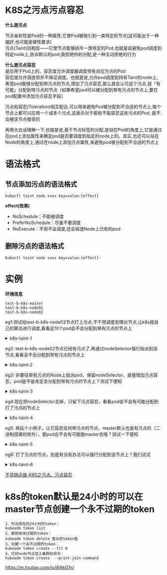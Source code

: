 # K8S之污点污点容忍
**什么是污点**  
>>
节点亲和性是Pod的一种属性,它使Pod被吸引到一类特定的节点(这可能出于一种偏好,也可能是硬性要求)  
污点(Taint)则相反——它使节点能够排斥一类特定的Pod,也就是说避免pod调度到特定node上,告诉默认的pod,我拒绝你的分配,是一种主动拒绝的行为  

**什么是污点容忍**  
是应用于Pod上的。容忍度允许调度器调度带有对应污点的Pod  
容忍度允许调度但并不保证调度。也就是说,允许pod调度到持有Taint的node上,希望pod能够分配到带污点的节点,增加了污点容忍,那么就会认可这个污点,就「有可能」分配到带污点的节点（如果希望pod可以被分配到带有污点的节点上,要在pod配置中添加污点容忍字段）  

污点和容忍(Toleration)相互配合,可以用来避免Pod被分配到不合适的节点上,每个节点上都可以应用一个或多个污点,这表示对于那些不能容忍这些污点的Pod, 是不会被该节点接受的   

再用大白话理解一下,也就是说,基于节点标签的分配,是站在Pod的角度上,它是通过在pod上添加属性来确定pod是否要调度到指定的node上的。其实,也还可以站在Node的角度上,通过在node上添加污点属性,来避免pod被分配到不合适的节点上  

# 语法格式
## 节点添加污点的语法格式
```
kubectl taint node xxxx key=value:[effect]
```
**effect(效果)**  
  - NoSchedule：不能被调度
  - PreferNoSchedule：尽量不要调度
  - NoExecute：不但不会调度,还会驱逐Node上已有的pod  
## 删除污点的语法格式
```
kubectl taint node xxxx key=value:[effect]-
```
# 实例
**环境信息**  
```
test-b-k8s-master
test-b-k8s-node01
test-b-k8s-node02
```
eg1:测试给test-b-k8s-node02节点打上污点,不干预调度到哪台节点,让k8s按自己的算法进行调度,看看这10个pod会不会分配到带有污点的节点上  

<details>
  <summary>k8s-taint-1</summary>
  <pre><code>
#打污点
kubectl taint node test-b-k8s-node02 disktype=sas:NoSchedule
#查看node详情的Taints字段
kubectl describe node test-b-k8s-node02 | grep Taint
Taints:             disktype=sas:NoSchedule

```
#yaml-file
apiVersion: v1
kind: Namespace
metadata:
  name: test-a
---
apiVersion: apps/v1
kind: Deployment
metadata:
  name: goweb-demo
  namespace: test-a
spec:
  replicas: 10
  selector:
    matchLabels:
      app: goweb-demo
  template:
    metadata:
      labels:
        app: goweb-demo
    spec:
      containers:
      - name: goweb-demo
        image: 192.168.11.247/web-demo/goweb-demo:20221229v3
---
apiVersion: v1
kind: Service
metadata:
  name: goweb-demo
  namespace: test-a
spec:
  ports:
  - port: 80
    protocol: TCP
    targetPort: 8090
  selector:
    app: goweb-demo
  type: NodePort
```

kubectl get pod -n test-a -o wide
NAME                         READY   STATUS    RESTARTS   AGE   IP              NODE                NOMINATED NODE   READINESS GATES
goweb-demo-b98869456-84p4b   1/1     Running   0          18s   10.244.240.50   test-b-k8s-node01   <none>           <none>
goweb-demo-b98869456-cjjj8   1/1     Running   0          18s   10.244.240.13   test-b-k8s-node01   <none>           <none>
goweb-demo-b98869456-fxgjf   1/1     Running   0          18s   10.244.240.12   test-b-k8s-node01   <none>           <none>
goweb-demo-b98869456-jfdvl   1/1     Running   0          18s   10.244.240.43   test-b-k8s-node01   <none>           <none>
goweb-demo-b98869456-k6krp   1/1     Running   0          18s   10.244.240.41   test-b-k8s-node01   <none>           <none>
goweb-demo-b98869456-kcpsz   1/1     Running   0          18s   10.244.240.6    test-b-k8s-node01   <none>           <none>
goweb-demo-b98869456-lrkzc   1/1     Running   0          18s   10.244.240.49   test-b-k8s-node01   <none>           <none>
goweb-demo-b98869456-nqr2j   1/1     Running   0          18s   10.244.240.33   test-b-k8s-node01   <none>           <none>
goweb-demo-b98869456-pt5zk   1/1     Running   0          18s   10.244.240.28   test-b-k8s-node01   <none>           <none>
goweb-demo-b98869456-s9rt5   1/1     Running   0          18s   10.244.240.42   test-b-k8s-node01   <none>           <none>  

#发现全部都在test-b-k8s-node01节点,test-b-k8s-node02节点有污点,因此拒绝承载pod
  </code></pre>
</details>



eg2: test-b-k8s-node02节点已经有污点了,再通过nodeSelector强行指派到该节点,看看会不会分配到带有污点的节点上   

<details>
  <summary>k8s-taint-2</summary>
  <pre><code>
```
apiVersion: v1
kind: Namespace
metadata:
  name: test-a
---
apiVersion: apps/v1
kind: Deployment
metadata:
  name: goweb-demo
  namespace: test-a
spec:
  replicas: 10
  selector:
    matchLabels:
      app: goweb-demo
  template:
    metadata:
      labels:
        app: goweb-demo
    spec:
      nodeSelector:
        disktype: sas
      containers:
      - name: goweb-demo
        image: 192.168.11.247/web-demo/goweb-demo:20221229v3
---
apiVersion: v1
kind: Service
metadata:
  name: goweb-demo
  namespace: test-a
spec:
  ports:
  - port: 80
    protocol: TCP
    targetPort: 8090
  selector:
    app: goweb-demo
  type: NodePort
```
kubectl get pod -n test-a
NAME                          READY   STATUS    RESTARTS   AGE
goweb-demo-54bc765fff-2gb98   0/1     Pending   0          20s
goweb-demo-54bc765fff-67c56   0/1     Pending   0          20s
goweb-demo-54bc765fff-6fdvx   0/1     Pending   0          20s
goweb-demo-54bc765fff-c2bgd   0/1     Pending   0          20s
goweb-demo-54bc765fff-d55mw   0/1     Pending   0          20s
goweb-demo-54bc765fff-dl4x4   0/1     Pending   0          20s
goweb-demo-54bc765fff-g4vb2   0/1     Pending   0          20s
goweb-demo-54bc765fff-htjkp   0/1     Pending   0          20s
goweb-demo-54bc765fff-s76rh   0/1     Pending   0          20s
goweb-demo-54bc765fff-vg6dn   0/1     Pending   0          20s
#该节点明明存在污点,又非得往上面指派,因此让所有Pod处于在了Pending的状态,也就是待分配的状态,那如果非要往带有污点的Node上指派pod,怎么办？看例子k8s-taint-3
  </code></pre>
</details>

eg3: 非要往带有污点的Node上指派pod，保留nodeSelector，直接增加污点容忍，pod是不是肯定会分配到带有污点的节点上？测试下便知  

<details>
  <summary>k8s-taint-3</summary>
  <pre><code>
```
apiVersion: v1
kind: Namespace
metadata:
  name: test-a
---
apiVersion: apps/v1
kind: Deployment
metadata:
  name: goweb-demo
  namespace: test-a
spec:
  replicas: 10
  selector:
    matchLabels:
      app: goweb-demo
  template:
    metadata:
      labels:
        app: goweb-demo
    spec:
      nodeSelector:
        disktype: sas
      tolerations:
      - key: "disktype"
        operator: "Equal"
        value: "sas"
        effect: "NoSchedule"
      containers:
      - name: goweb-demo
        image: 192.168.11.247/web-demo/goweb-demo:20221229v3
---
apiVersion: v1
kind: Service
metadata:
  name: goweb-demo
  namespace: test-a
spec:
  ports:
  - port: 80
    protocol: TCP
    targetPort: 8090
  selector:
    app: goweb-demo
  type: NodePort
```
kubectl get pod -n test-a
NAME                          READY   STATUS    RESTARTS   AGE
goweb-demo-68cf558b74-6qddp   0/1     Pending   0          109s
goweb-demo-68cf558b74-7g6cm   0/1     Pending   0          109s
goweb-demo-68cf558b74-f7g6t   0/1     Pending   0          109s
goweb-demo-68cf558b74-kcs9j   0/1     Pending   0          109s
goweb-demo-68cf558b74-kxssv   0/1     Pending   0          109s
goweb-demo-68cf558b74-pgrvb   0/1     Pending   0          109s
goweb-demo-68cf558b74-ps5dn   0/1     Pending   0          109s
goweb-demo-68cf558b74-rb2w5   0/1     Pending   0          109s
goweb-demo-68cf558b74-tcnj4   0/1     Pending   0          109s
goweb-demo-68cf558b74-txqfs   0/1     Pending   0          109s
#在上面的yaml中，tolerations字段为污点容忍，经过测试就可以回答刚才的问题：保留nodeSelector，直接增加污点容忍，pod是不是肯定会分配到带有污点的节点上？
经过测试后，给出的答案是：不是  例子4(去掉nodeSelector)

  </code></pre>
</details>

eg4:现在把nodeSelector去掉，只留下污点容忍，看看pod会不会有可能分配到打了污点的节点上  

<details>
  <summary>k8s-taint-4</summary>
  <pre><code>
现在把nodeSelector去掉，只留下污点容忍，看看pod会不会有可能分配到打了污点的节点上
```
apiVersion: v1
kind: Namespace
metadata:
  name: test-a
---
apiVersion: apps/v1
kind: Deployment
metadata:
  name: goweb-demo
  namespace: test-a
spec:
  replicas: 10
  selector:
    matchLabels:
      app: goweb-demo
  template:
    metadata:
      labels:
        app: goweb-demo
    spec:
      tolerations:
      - key: "disktype"
        operator: "Equal"
        value: "sas"
        effect: "NoSchedule"
      containers:
      - name: goweb-demo
        image: 192.168.11.247/web-demo/goweb-demo:20221229v3
---
apiVersion: v1
kind: Service
metadata:
  name: goweb-demo
  namespace: test-a
spec:
  ports:
  - port: 80
    protocol: TCP
    targetPort: 8090
  selector:
    app: goweb-demo
  type: NodePort
```
kubectl get pod -n test-a -o wide
NAME                          READY   STATUS    RESTARTS   AGE    IP              NODE                NOMINATED NODE   READINESS GATES
goweb-demo-55ff5cd68c-287vw   1/1     Running   0          110s   10.244.222.57   test-b-k8s-node02   <none>           <none>
goweb-demo-55ff5cd68c-7s7zb   1/1     Running   0          110s   10.244.222.24   test-b-k8s-node02   <none>           <none>
goweb-demo-55ff5cd68c-84jww   1/1     Running   0          110s   10.244.240.24   test-b-k8s-node01   <none>           <none>
goweb-demo-55ff5cd68c-b5l9m   1/1     Running   0          110s   10.244.240.15   test-b-k8s-node01   <none>           <none>
goweb-demo-55ff5cd68c-c2gfp   1/1     Running   0          110s   10.244.222.3    test-b-k8s-node02   <none>           <none>
goweb-demo-55ff5cd68c-hpjn4   1/1     Running   0          110s   10.244.240.62   test-b-k8s-node01   <none>           <none>
goweb-demo-55ff5cd68c-j5bvc   1/1     Running   0          110s   10.244.222.43   test-b-k8s-node02   <none>           <none>
goweb-demo-55ff5cd68c-r95f6   1/1     Running   0          110s   10.244.240.16   test-b-k8s-node01   <none>           <none>
goweb-demo-55ff5cd68c-rhvmw   1/1     Running   0          110s   10.244.240.60   test-b-k8s-node01   <none>           <none>
goweb-demo-55ff5cd68c-rl8nh   1/1     Running   0          110s   10.244.222.8    test-b-k8s-node02   <none>           <none>
#从上面的分配结果可以看出，有些Pod分配到了打了污点容忍的test-b-k8s-node02节点上
  </code></pre>
</details>

eg5: 再玩个小例子，让它容忍任何带污点的节点，master默认也是有污点的（二进制搭建的除外），那pod会不会有可能跑master去哦？测试一下便知  

<details>
  <summary>k8s-taint-5</summary>
  <pre><code>
先看看master的污点情况
```
kubectl describe node test-b-k8s-master | grep Taint
Taints:             node-role.kubernetes.io/control-plane:NoSchedule
```
```
apiVersion: v1
kind: Namespace
metadata:
  name: test-a
---
apiVersion: apps/v1
kind: Deployment
metadata:
  name: goweb-demo
  namespace: test-a
spec:
  replicas: 10
  selector:
    matchLabels:
      app: goweb-demo
  template:
    metadata:
      labels:
        app: goweb-demo
    spec:
      tolerations:
        - effect: "NoSchedule"
          operator: "Exists"
      containers:
      - name: goweb-demo
        image: 192.168.11.247/web-demo/goweb-demo:20221229v3
---
apiVersion: v1
kind: Service
metadata:
  name: goweb-demo
  namespace: test-a
spec:
  ports:
  - port: 80
    protocol: TCP
    targetPort: 8090
  selector:
    app: goweb-demo
  type: NodePort
```
kubectl get pod -n test-a -o wide
NAME                          READY   STATUS             RESTARTS   AGE   IP              NODE                NOMINATED NODE   READINESS GATES
goweb-demo-65bbd7b49c-5qb5m   0/1     ImagePullBackOff   0          20s   10.244.82.55    test-b-k8s-master   <none>           <none>
goweb-demo-65bbd7b49c-7qqw8   1/1     Running            0          20s   10.244.222.13   test-b-k8s-node02   <none>           <none>
goweb-demo-65bbd7b49c-9tflk   1/1     Running            0          20s   10.244.240.27   test-b-k8s-node01   <none>           <none>
goweb-demo-65bbd7b49c-dgxhx   1/1     Running            0          20s   10.244.222.44   test-b-k8s-node02   <none>           <none>
goweb-demo-65bbd7b49c-fbmn5   1/1     Running            0          20s   10.244.240.1    test-b-k8s-node01   <none>           <none>
goweb-demo-65bbd7b49c-h2nnz   1/1     Running            0          20s   10.244.240.39   test-b-k8s-node01   <none>           <none>
goweb-demo-65bbd7b49c-kczsp   1/1     Running            0          20s   10.244.240.40   test-b-k8s-node01   <none>           <none>
goweb-demo-65bbd7b49c-ms768   1/1     Running            0          20s   10.244.222.45   test-b-k8s-node02   <none>           <none>
goweb-demo-65bbd7b49c-pbwht   0/1     ErrImagePull       0          20s   10.244.82.56    test-b-k8s-master   <none>           <none>
goweb-demo-65bbd7b49c-zqxlt   1/1     Running            0          20s   10.244.222.18   test-b-k8s-node02   <none>           <none>

#两个pod调度到了master上;
#警告：要注意了，master之所以默认会打上污点，是因为master是管理节点、考虑到安全的问题，所以master节点是不建议跑常规的pod(或者说是不建议跑业务pod)

  </code></pre>
</details>


eg6: 打了污点的节点，到底有没有办法可以强行分配到该节点上？我们试试  

<details>
  <summary>k8s-taint-6</summary>
  <pre><code>
```
kubectl describe node test-b-k8s-node02 | grep Taint
Taints:             disktype=sas:NoSchedule
```
```
apiVersion: v1
kind: Namespace
metadata:
  name: test-a
---
apiVersion: apps/v1
kind: Deployment
metadata:
  name: goweb-demo
  namespace: test-a
spec:
  replicas: 10
  selector:
    matchLabels:
      app: goweb-demo
  template:
    metadata:
      labels:
        app: goweb-demo
    spec:
      nodeName: test-b-k8s-node02
      containers:
      - name: goweb-demo
        image: 192.168.11.247/web-demo/goweb-demo:20221229v3
---
apiVersion: v1
kind: Service
metadata:
  name: goweb-demo
  namespace: test-a
spec:
  ports:
  - port: 80
    protocol: TCP
    targetPort: 8090
  selector:
    app: goweb-demo
  type: NodePort
```
在上面的配置中，注意nodeName字段，nodeName指定节点名称，用于将Pod调度到指定的Node上，它的机制是[不经过调度器]
kubectl get pod -n test-a -o wide
NAME                         READY   STATUS    RESTARTS   AGE   IP              NODE                NOMINATED NODE   READINESS GATES
goweb-demo-dd446d4b9-2zdnx   1/1     Running   0          13s   10.244.222.39   test-b-k8s-node02   <none>           <none>
goweb-demo-dd446d4b9-4qbg9   1/1     Running   0          13s   10.244.222.6    test-b-k8s-node02   <none>           <none>
goweb-demo-dd446d4b9-67cpl   1/1     Running   0          13s   10.244.222.63   test-b-k8s-node02   <none>           <none>
goweb-demo-dd446d4b9-fhsgf   1/1     Running   0          13s   10.244.222.53   test-b-k8s-node02   <none>           <none>
goweb-demo-dd446d4b9-gp9gj   1/1     Running   0          13s   10.244.222.49   test-b-k8s-node02   <none>           <none>
goweb-demo-dd446d4b9-hzvs2   1/1     Running   0          13s   10.244.222.9    test-b-k8s-node02   <none>           <none>
goweb-demo-dd446d4b9-px598   1/1     Running   0          13s   10.244.222.22   test-b-k8s-node02   <none>           <none>
goweb-demo-dd446d4b9-rkbm4   1/1     Running   0          13s   10.244.222.40   test-b-k8s-node02   <none>           <none>
goweb-demo-dd446d4b9-vr9mq   1/1     Running   0          13s   10.244.222.17   test-b-k8s-node02   <none>           <none>
goweb-demo-dd446d4b9-wnfqc   1/1     Running   0          13s   10.244.222.16   test-b-k8s-node02   <none>           <none>
#发现，所有Pod都分配到了test-b-k8s-node02节点，怎么不会分一些到test-b-k8s-node01节点？原因就是，它的机制是不经过调度器的  
nodeName这个字段建议在生产环境中还是少用，所有Pod都在一个节点上，这就存在单点故障了。其实，测试环境下还是可以用的嘛
  </code></pre>
</details>

[不背锅运维-K8S之污点、污点容忍](https://www.google.com/)


# k8s的token默认是24小时的可以在master节点创建一个永不过期的token
```
1、列出现在的24小时的token：
kubeadm token list
2、删除掉快过期的token：
kubeadm token delete 查出的token值
3、创建一个永不过期的token：
kubeadm token create --ttl 0
4、打印node节点加入集群的命令：
kubeadm token create  --print-join-command
```
https://m.toutiao.com/is/i8AkG1n/

